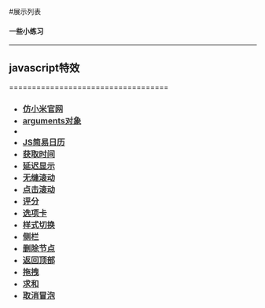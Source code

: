 #展示列表
<style>a{color:#333;}</style>
<h4>一些小练习</h4><hr/>
<h2>javascript特效</h2>
===================================
<h3>
<ul>
  <li><a href="http://misliu.github.io/web/xiaomi/index.html">仿小米官网</a></li>
  <li><a href="http://misliu.github.io/web/coding/arguments.html">arguments对象</li>
  <li><a href=""></a></li>
	<li><a href="http://misliu.github.io/web/coding/calendar.html">JS简易日历</a></li>
	<li><a href="http://misliu.github.io/web/coding/clock.html">获取时间</a></li>
	<li><a href="http://misliu.github.io/web/coding/delay.html">延迟显示</a></li>
	<li><a href="http://misliu.github.io/web/coding/marquee.html">无缝滚动</a></li>
	<li><a href="http://misliu.github.io/web/coding/marquee1.html">点击滚动</a></li>
	<li><a href="http://misliu.github.io/web/coding/score.html">评分</a></li>
	<li><a href="http://misliu.github.io/web/coding/tab.html">选项卡</a></li>
	<li><a href="http://misliu.github.io/web/coding/toggleCss.html">样式切换</a></li>
	<li><a href="http://misliu.github.io/web/coding/%E4%BE%A7%E8%BE%B9%E6%A0%8F.html">侧栏</a></li>
	<li><a href="http://misliu.github.io/web/coding/%E5%85%A8%E9%80%89%E4%B8%8E%E5%88%A0%E9%99%A4.html">删除节点</a></li>
	<li><a href="http://misliu.github.io/web/coding/%E5%9B%9E%E5%88%B0%E9%A1%B6%E9%83%A8.html">返回顶部</a></li>
	<li><a href="http://misliu.github.io/web/coding/%E6%8B%96%E6%8B%BD.html">拖拽</a></li>
	<li><a href="http://misliu.github.io/web/coding/%E6%B1%82%E5%92%8C.html">求和</a></li>
	<li><a href="http://misliu.github.io/web/coding/%E9%9F%B3%E4%B9%90%E5%88%97%E8%A1%A8%E4%B8%8E%E9%98%BB%E6%AD%A2%E4%BA%8B%E4%BB%B6%E5%86%92%E6%B3%A1.html">取消冒泡</a></li>
<ul>  
</h3>
